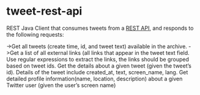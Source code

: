 # tweet-rest-api

REST Java Client that consumes tweets from a [REST API](https://foyzulhassan.github.io/files/favs.json), and responds to the following requests:

->Get all tweets (create time, id, and tweet text) available in the archive.
->Get a list of all external links (all links that appear in the tweet text field. Use regular expressions to extract the links, the links should be grouped based on tweet ids.
Get the details about a given tweet (given the tweet’s id). Details of the tweet include created_at, text, screen_name, lang.
Get detailed profile information(name, location, description) about a given Twitter user (given the user’s screen name)
